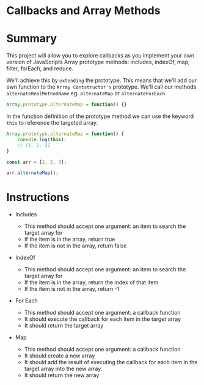 # Callbacks and Array Methods

# Summary
This project will allow you to explore callbacks as you implement your own version of JavaScripts Array prototype methods: includes, indexOf, map, filter, forEach, and reduce.

We'll achieve this by `extending` the prototype. This means that we'll add our own function to the `Array Contstructor's` prototype. We'll call our methods `alternateRealMethodName` eg. `alternateMap` or `alternateForEach`.

```js
Array.prototype.alternateMap = function() {}
```

In the function definition of the prototype method we can use the keyword `this` to reference the targeted array.

```js
Array.prototype.alternateMap = function() {
    console.log(this);
    // [1, 2, 3]
}

const arr = [1, 2, 3];

arr.alternateMap();
```

# Instructions

* Includes
    * This method should accept one argument: an item to search the target array for
    * If the item is in the array, return true
    * If the item is not in the array, return false

* IndexOf
    * This method should accept one argument: an item to search the target array for
    * If the item is in the array, return the index of that item
    * If the item is not in the array, return -1

* For Each
    * This method should accept one argument: a callback function
    * It should execute the callback for each item in the target array
    * It should return the target array

* Map
    * This method should accept one argument: a callback function
    * It should create a new array
    * It should add the result of executing the callback for each item in the target array into the new array.
    * It should return the new array
